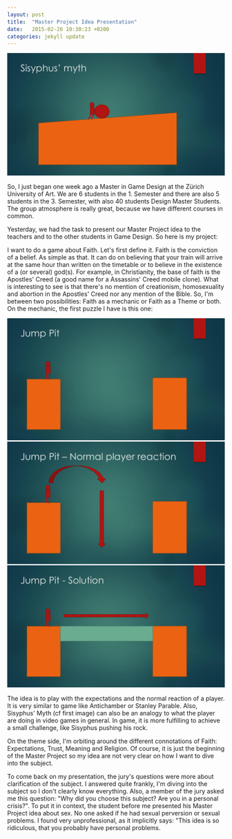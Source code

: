 ```yaml
---
layout: post
title:  "Master Project Idea Presentation"
date:   2015-02-26 10:30:23 +0200
categories: jekyll update
---
```


![Sisyphus 1](/images/2015/02/sisyphus.png)

So, I just began one week ago a Master in Game Design at the Zürich University of Art. We are 6 students in the 1. Semester and there are also 5 students in the 3. Semester, with also 40 students Design Master Students. The group atmosphere is really great, because we have different courses in common.

Yesterday, we had the task to present our Master Project idea to the teachers and to the other students in Game Design. So here is my project:

I want to do a game about Faith. Let\'s first define it. Faith is the conviction of a belief. As simple as that. It can do on believing that your train will arrive at the same hour than written on the timetable or to believe in the existence of a (or several) god(s). For example, in Christianity, the base of faith is the Apostles\' Creed (a good name for a Assassins\' Creed mobile clone). What is interesting to see is that there\'s no mention of creationism, homosexuality and abortion in the Apostles\' Creed nor any mention of the Bible. So, I\'m between two possibilities: Faith as a mechanic or Faith as a Theme or both. On the mechanic, the first puzzle I have is this one:


![Faith 1](/images/2015/02/jump1.png)
![Faith 2](/images/2015/02/jump2.png)
![Faith 3](/images/2015/02/jump3.png)


The idea is to play with the expectations and the normal reaction of a player. It is very similar to game like Antichamber or Stanley Parable. Also, Sisyphus\' Myth (cf first image) can also be an analogy to what the player are doing in video games in general. In game, it is more fulfilling to achieve a small challenge, like Sisyphus pushing his rock.

On the theme side, I\'m orbiting around the different connotations of Faith: Expectations, Trust, Meaning and Religion. Of course, it is just the beginning of the Master Project so my idea are not very clear on how I want to dive into the subject.

To come back on my presentation, the jury\'s questions were more about clarification of the subject. I answered quite frankly, I\'m diving into the subject so I don\'t clearly know everything. Also, a member of the jury asked me this question: \"Why did you choose this subject? Are you in a personal crisis?\". To put it in context, the student before me presented his Master Project idea about sex. No one asked if he had sexual perversion or sexual problems. I found very unprofessional, as it implicitly says: \"This idea is so ridiculous, that you probably have personal problems.